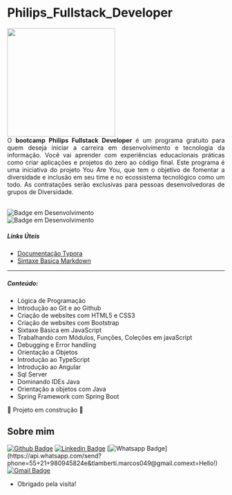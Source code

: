 #              Philips_Fullstack_Developer 
<div align="left" >
   <img src="https://user-images.githubusercontent.com/32144061/161287822-4445be31-c770-4792-9e53-5c5f3ef8cd3b.png" width="250px" />
</div>

<div align="justify">
 O <b>bootcamp Philips Fullstack Developer</b> é um programa gratuito para quem deseja iniciar a carreira em desenvolvimento e tecnologia da informação. Você vai aprender com experiências educacionais práticas como criar aplicações e projetos do zero ao código final. Este programa é uma iniciativa do projeto You Are You, que tem o objetivo de fomentar a diversidade e inclusão em seu time e no ecossistema tecnológico como um todo. As contratações serão exclusivas para pessoas desenvolvedoras de grupos de Diversidade.
</div>
<br>

![Badge em Desenvolvimento](http://img.shields.io/static/v1?label=STATUS&message=EM%20DESENVOLVIMENTO&color=GREEN&style=for-the-badge)
<br>
![Badge em Desenvolvimento](https://img.shields.io/github/languages/count/LambertiMarcos/Philips_Fullstack_Developer)

   
##### Links Úteis

- [Documentação Typora](https://typora.io/)
- [Sintaxe Basica Markdown](https://www.markdownguide.org/getting-started/)

------

##### Conteúdo:

- Lógica de Programação
- Introdução ao Git e ao Github
- Criação de websites com HTML5 e CSS3
- Criação de websites com Bootstrap
- Sixtaxe Básica em JavaScript
- Trabalhando com Módulos, Funções, Coleções em javaScript
- Debugging e Error handling
- Orientação a Objetos
- Introdução ao TypeScript
- Introdução ao Angular
- Sql Server
- Dominando IDEs Java
- Orientação a objetos com Java
- Spring Framework com Spring Boot


:construction: Projeto em construção :construction:


## Sobre mim

[![Github Badge](https://img.shields.io/badge/-Github-000?style=flat-square&logo=Github&logoColor=white&link=https://github.com/LambertiMarcos)](https://github.com/LambertiMarcos)
[![Linkedin Badge](https://img.shields.io/badge/-LinkedIn-blue?style=flat-square&logo=Linkedin&logoColor=white&link=https://www.linkedin.com/in/marcoslamberti)](https://www.linkedin.com/in/marcoslamberti)
[![Whatsapp Badge](https://img.shields.io/badge/-Whatsapp-4CA143?style=flat-square&labelColor=4CA143&logo=whatsapp&logoColor=white&link=https://api.whatsapp.com/send?phone=55+21+980945824&text=Hello!)](https://api.whatsapp.com/send?phone=55+21+980945824e&tlamberti.marcos049@gmail.comext=Hello!)
[![Gmail Badge](https://img.shields.io/badge/-Gmail-c14438?style=flat-square&logo=Gmail&logoColor=white&link=mailto:lamberti.marcos049@gmail.com)](mailto:lamberti.marcos049@gmail.com)

- Obrigado pela visita! 

